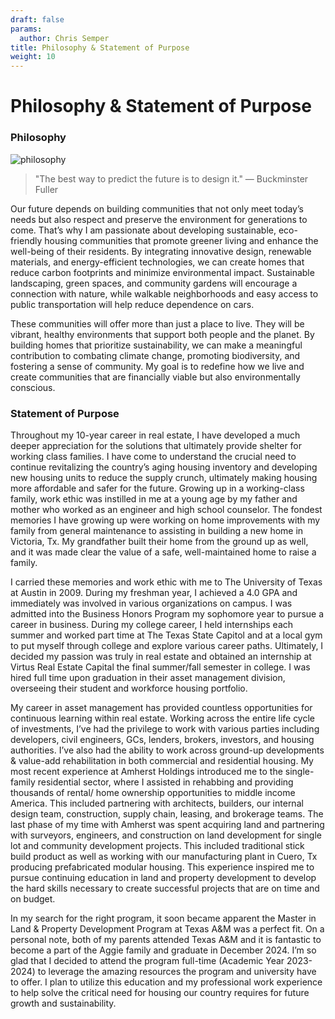 ```yaml
---
draft: false
params:
  author: Chris Semper 
title: Philosophy & Statement of Purpose 
weight: 10
---
```


# Philosophy & Statement of Purpose 

### Philosophy
![philosophy](https://killakam3084.github.io/semper/assets/2-dropdowns/about/3-philosophy-statement-of-purpose/statement-of-purpose.png)

>"The best way to predict the future is to design it." — Buckminster Fuller

Our future depends on building communities that not only meet today’s needs but also respect and preserve the environment for generations to come. That’s why I am passionate about developing sustainable, eco-friendly housing communities that promote greener living and enhance the well-being of their residents.
By integrating innovative design, renewable materials, and energy-efficient technologies, we can create homes that reduce carbon footprints and minimize environmental impact. Sustainable landscaping, green spaces, and community gardens will encourage a connection with nature, while walkable neighborhoods and easy access to public transportation will help reduce dependence on cars.

These communities will offer more than just a place to live. They will be vibrant, healthy environments that support both people and the planet. By building homes that prioritize sustainability, we can make a meaningful contribution to combating climate change, promoting biodiversity, and fostering a sense of community.
My goal is to redefine how we live and create communities that are financially viable but also environmentally conscious.

### Statement of Purpose
Throughout my 10-year career in real estate, I have developed a much deeper appreciation for the solutions that ultimately provide shelter for working class families. I have come to understand the crucial need to continue revitalizing the country’s aging housing inventory and developing new housing units to reduce the supply crunch, ultimately making housing more affordable and safer for the future. Growing up in a working-class family, work ethic was instilled in me at a young age by my father and mother who worked as an engineer and high school counselor. The fondest memories I have growing up were working on home improvements with my family from general maintenance to assisting in building a new home in Victoria, Tx. My grandfather built their home from the ground up as well, and it was made clear the value of a safe, well-maintained home to raise a family.

I carried these memories and work ethic with me to The University of Texas at Austin in 2009. During my freshman year, I achieved a 4.0 GPA and immediately was involved in various organizations on campus. I was admitted into the Business Honors Program my sophomore year to pursue a career in business. During my college career, I held internships each summer and worked part time at The Texas State Capitol and at a local gym to put myself through college and explore various career paths. Ultimately, I decided my passion was truly in real estate and obtained an internship at Virtus Real Estate Capital the final summer/fall semester in college. I was hired full time upon graduation in their asset management division, overseeing their student and workforce housing portfolio.

My career in asset management has provided countless opportunities for continuous learning within real estate. Working across the entire life cycle of investments, I’ve had the privilege to work with various parties including developers, civil engineers, GCs, lenders, brokers, investors, and housing authorities. I’ve also had the ability to work across ground-up developments & value-add rehabilitation in both commercial and residential housing. My most recent experience at Amherst Holdings introduced me to the single-family residential sector, where I assisted in rehabbing and providing thousands of rental/ home ownership opportunities to middle income America. This included partnering with architects, builders, our internal design team, construction, supply chain, leasing, and brokerage teams. The last phase of my time with Amherst was spent acquiring land and partnering with surveyors, engineers, and construction on land development for single lot and community development projects. This included traditional stick build product as well as working with our manufacturing plant in Cuero, Tx producing prefabricated modular housing. This experience inspired me to pursue continuing education in land and property development to develop the hard skills necessary to create successful projects that are on time and on budget.

In my search for the right program, it soon became apparent the Master in Land & Property Development Program at Texas A&M was a perfect fit. On a personal note, both of my parents attended Texas A&M and it is fantastic to become a part of the Aggie family and graduate in December 2024. I’m so glad that I decided to attend the program full-time (Academic Year 2023-2024) to leverage the amazing resources the program and university have to offer. I plan to utilize this education and my professional work experience to help solve the critical need for housing our country requires for future growth and sustainability.

